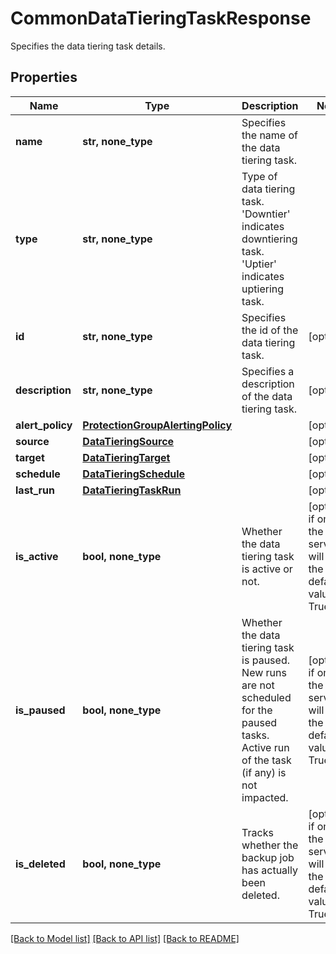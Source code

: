# CommonDataTieringTaskResponse

Specifies the data tiering task details.

## Properties
Name | Type | Description | Notes
------------ | ------------- | ------------- | -------------
**name** | **str, none_type** | Specifies the name of the data tiering task. | 
**type** | **str, none_type** | Type of data tiering task. &#39;Downtier&#39; indicates downtiering task. &#39;Uptier&#39; indicates uptiering task. | 
**id** | **str, none_type** | Specifies the id of the data tiering task. | [optional] 
**description** | **str, none_type** | Specifies a description of the data tiering task. | [optional] 
**alert_policy** | [**ProtectionGroupAlertingPolicy**](ProtectionGroupAlertingPolicy.md) |  | [optional] 
**source** | [**DataTieringSource**](DataTieringSource.md) |  | [optional] 
**target** | [**DataTieringTarget**](DataTieringTarget.md) |  | [optional] 
**schedule** | [**DataTieringSchedule**](DataTieringSchedule.md) |  | [optional] 
**last_run** | [**DataTieringTaskRun**](DataTieringTaskRun.md) |  | [optional] 
**is_active** | **bool, none_type** | Whether the data tiering task is active or not. | [optional]  if omitted the server will use the default value of True
**is_paused** | **bool, none_type** | Whether the data tiering task is paused. New runs are not scheduled for the paused tasks. Active run of the task (if any) is not impacted. | [optional]  if omitted the server will use the default value of True
**is_deleted** | **bool, none_type** | Tracks whether the backup job has actually been deleted. | [optional]  if omitted the server will use the default value of True

[[Back to Model list]](../README.md#documentation-for-models) [[Back to API list]](../README.md#documentation-for-api-endpoints) [[Back to README]](../README.md)


